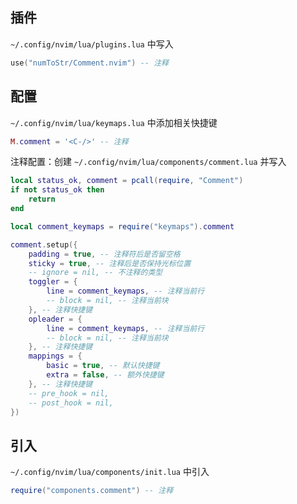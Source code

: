 ## 插件
`~/.config/nvim/lua/plugins.lua` 中写入
```lua
use("numToStr/Comment.nvim") -- 注释
```
## 配置
`~/.config/nvim/lua/keymaps.lua` 中添加相关快捷键
```lua
M.comment = '<C-/>' -- 注释
```
注释配置：创建 `~/.config/nvim/lua/components/comment.lua` 并写入
```lua
local status_ok, comment = pcall(require, "Comment")
if not status_ok then
	return
end

local comment_keymaps = require("keymaps").comment

comment.setup({
	padding = true, -- 注释符后是否留空格
	sticky = true, -- 注释后是否保持光标位置
	-- ignore = nil, -- 不注释的类型
	toggler = {
		line = comment_keymaps, -- 注释当前行
		-- block = nil, -- 注释当前块
	}, -- 注释快捷键
	opleader = {
		line = comment_keymaps, -- 注释当前行
		-- block = nil, -- 注释当前块
	}, -- 注释快捷键
	mappings = {
		basic = true, -- 默认快捷键
		extra = false, -- 额外快捷键
	}, -- 注释快捷键
	-- pre_hook = nil,
	-- post_hook = nil,
})
```
## 引入
 `~/.config/nvim/lua/components/init.lua` 中引入
```lua
require("components.comment") -- 注释
```